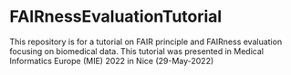 # FAIRnessEvaluationTutorial
This repository is for a tutorial on FAIR principle and FAIRness evaluation focusing on biomedical data. This tutorial was presented in Medical Informatics Europe (MIE) 2022 in Nice (29-May-2022)
